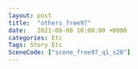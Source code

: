```yaml
---
layout: post
title:  "others_free97"
date:   2021-08-08 10:00:00 +0000
categories: Etc
Tags: Story Etc
SceneCode: ["scene_free97_q1_s20"]
---
```

